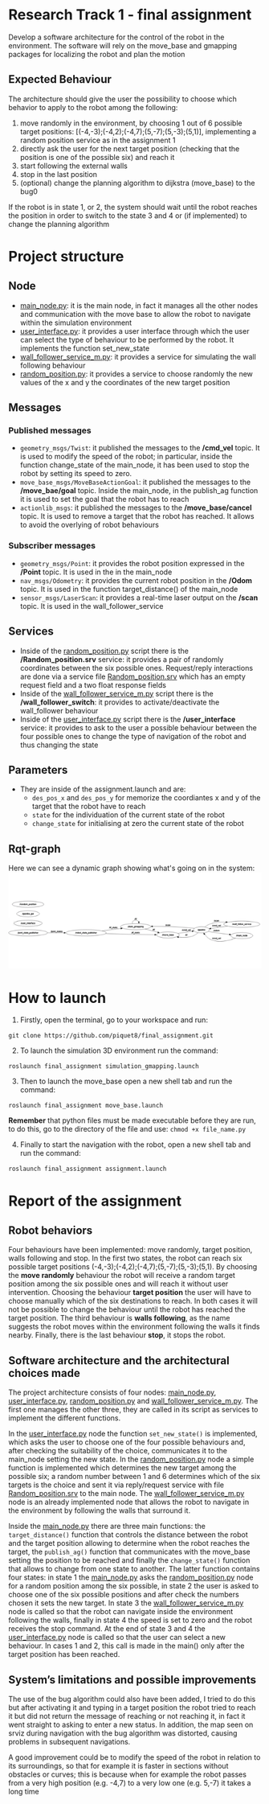 # Research Track 1 - final assignment
Develop a software architecture for the control of the robot in the environment. The software will rely on the move_base and gmapping packages for localizing the robot and plan the motion
## Expected Behaviour
The architecture should give the user the possibility to choose which behavior to apply to the robot among the following:
1. move randomly in the environment, by choosing 1 out of 6 possible target positions:
[(-4,-3);(-4,2);(-4,7);(5,-7);(5,-3);(5,1)], implementing a random position service as in the assignment 1
2. directly ask the user for the next target position (checking that the position is one of the possible six) 
and reach it
3. start following the external walls
4. stop in the last position
5. (optional) change the planning algorithm to dijkstra (move_base) to the bug0

If the robot is in state 1, or 2, the system should wait until the robot reaches the position in order to switch to the state 3 and 4 or (if implemented) to change the planning algorithm
# Project structure
## Node
* [main_node.py](https://github.com/piquet8/final_assignment/blob/main/scripts/main_node.py): it is the main node, in fact it manages all the other nodes and communication with the move base to allow the robot to navigate within the simulation environment
* [user_interface.py](https://github.com/piquet8/final_assignment/blob/main/scripts/user_interface.py): it provides a user interface through which the user can select the type of behaviour to be performed by the robot. It implements the function set_new_state
* [wall_follower_service_m.py](https://github.com/piquet8/final_assignment/blob/main/scripts/wall_follower_service_m.p): it provides a service for simulating the wall following behaviour
* [random_position.py](https://github.com/piquet8/final_assignment/blob/main/scripts/random_position.py): it provides a service to choose randomly the new values of the x and y the coordinates of the new target position
## Messages
### Published messages
* `geometry_msgs/Twist`: it published the messages to the **/cmd_vel** topic. It is used to modify the speed of the robot; in particular, inside the function change_state of the main_node, it has been used to stop the robot by setting its speed to zero.
* `move_base_msgs/MoveBaseActionGoal`: it published the messages to the **/move_bae/goal** topic. Inside the main_node, in the publish_ag function it is used to set the goal that the robot has to reach
* `actionlib_msgs`: it published the messages to the **/move_base/cancel** topic. It is used to remove a target that the robot has reached. It allows to avoid the overlying of robot behaviours
### Subscriber messages
* `geometry_msgs/Point`: it provides the robot position expressed in the **/Point** topic. It is used in the in the main_node 
* `nav_msgs/Odometry`: it provides the current robot position in the **/Odom** topic. It is used in the function target_distance() of the main_node
* `sensor_msgs/LaserScan`: it provides a real-time laser output on the **/scan** topic. It is used in the wall_follower_service
## Services
* Inside of the [random_position.py](https://github.com/piquet8/final_assignment/blob/main/scripts/random_position.py) script there is the **/Random_position.srv** service: it provides a pair of randomly coordinates between the six possible ones. Request/reply interactions are done via a service file [Random_position.srv](https://github.com/piquet8/final_assignment/blob/main/srv/Random_position.srv) which has an empty request field and a two float response fields
* Inside of the [wall_follower_service_m.py](https://github.com/piquet8/final_assignment/blob/main/scripts/wall_follower_service_m.p) script there is the **/wall_follower_switch**: it provides to activate/deactivate the wall_follower behaviour
* Inside of the [user_interface.py](https://github.com/piquet8/final_assignment/blob/main/scripts/user_interface.py) script there is the **/user_interface** service: it provides to ask to the user a possible behaviour between the four possible ones to change the type of navigation of the robot and thus changing the state
## Parameters
- They are inside of the assignment.launch and are:
    - `des_pos_x` and `des_pos_y` for memorize the coordiantes x and y of the target that the robot have to reach
    - `state` for the individuation of the current state of the robot
    - `change_state` for initialising at zero the current state of the robot
## Rqt-graph
Here we can see a dynamic graph showing what's going on in the system:
![Rqt-graph](https://github.com/piquet8/final_assignment/blob/main/Rqt_graph2.png)
# How to launch
1. Firstly, open the terminal, go to your workspace and run:
```
git clone https://github.com/piquet8/final_assignment.git
```
2. To launch the simulation 3D environment run the command:
```
roslaunch final_assignment simulation_gmapping.launch
```
3. Then to launch the move_base open a new shell tab and run the command:
```
roslaunch final_assignment move_base.launch
```
**Remember** that python files must be made executable before they are run, to do this, go to the directory of the file and use: `chmod +x file_name.py`

4. Finally to start the navigation with the robot, open a new shell tab and run the command:
```
roslaunch final_assignment assignment.launch
```
# Report of the assignment
## Robot behaviors
Four behaviours have been implemented: move randomly, target position, walls following and stop. In the first two states, the robot can reach six possible target positions (-4,-3);(-4,2);(-4,7);(5,-7);(5,-3);(5,1).
By choosing the **move randomly** behaviour the robot will receive a random target position among the six possible ones and will reach it without user intervention. Choosing the behaviour **target position** the user will have to choose manually which of the six destinations to reach. In both cases it will not be possible to change the behaviour until the robot has reached the target position. The third behaviour is **walls following**, as the name suggests the robot moves within the environment following the walls it finds nearby. Finally, there is the last behaviour **stop**, it stops the robot.  
## Software architecture and the architectural choices made
The project architecture consists of four nodes: [main_node.py](https://github.com/piquet8/final_assignment/blob/main/scripts/main_node.py), [user_interface.py](https://github.com/piquet8/final_assignment/blob/main/scripts/user_interface.py), [random_position.py](https://github.com/piquet8/final_assignment/blob/main/scripts/random_position.py) and [wall_follower_service_m.py](https://github.com/piquet8/final_assignment/blob/main/scripts/wall_follower_service_m.p).
The first one manages the other three, they are called in its script as services to implement the different functions. 

In the [user_interface.py](https://github.com/piquet8/final_assignment/blob/main/scripts/user_interface.py) node the function `set_new_state()` is implemented, which asks the user to choose one of the four possible behaviours and, after checking the suitability of the choice, communicates it to the main_node setting the new state. In the [random_position.py](https://github.com/piquet8/final_assignment/blob/main/scripts/random_position.py) node a simple function is implemented which determines the new target among the possible six; a random number between 1 and 6 determines which of the six targets is the choice and sent it via reply/request service with file [Random_position.srv](https://github.com/piquet8/final_assignment/blob/main/srv/Random_position.srv) to the main node. The [wall_follower_service_m.py](https://github.com/piquet8/final_assignment/blob/main/scripts/wall_follower_service_m.p) node is an already implemented node that allows the robot to navigate in the environment by following the walls that surround it.

Inside the [main_node.py](https://github.com/piquet8/final_assignment/blob/main/scripts/main_node.py) there are three main functions: the `target_distance()` function that controls the distance between the robot and the target position allowing to determine when the robot reaches the target, the `publish_ag()` function that communicates with the move_base setting the position to be reached and finally the `change_state()` function that allows to change from one state to another. The latter function contains four states: in state 1 the [main_node.py](https://github.com/piquet8/final_assignment/blob/main/scripts/main_node.py) asks the [random_position.py](https://github.com/piquet8/final_assignment/blob/main/scripts/random_position.py) node for a random position among the six possible, in state 2 the user is asked to choose one of the six possible positions and after check the numbers chosen it sets the new target. In state 3 the [wall_follower_service_m.py](https://github.com/piquet8/final_assignment/blob/main/scripts/wall_follower_service_m.p) node is called so that the robot can navigate inside the environment following the walls, finally in state 4 the speed is set to zero and the robot receives the stop command. At the end of state 3 and 4 the [user_interface.py](https://github.com/piquet8/final_assignment/blob/main/scripts/user_interface.py) node is called so that the user can select a new behaviour. In cases 1 and 2, this call is made in the main() only after the target position has been reached.
## System’s limitations and possible improvements
The use of the bug algorithm could also have been added, I tried to do this but after activating it and typing in a target position the robot tried to reach it but did not return the message of reaching or not reaching it, in fact it went straight to asking to enter a new status. In addition, the map seen on srviz during navigation with the bug algorithm was distorted, causing problems in subsequent navigations.

A good improvement could be to modify the speed of the robot in relation to its surroundings, so that for example it is faster in sections without obstacles or curves; this is because when for example the robot passes from a very high position (e.g. -4,7) to a very low one (e.g. 5,-7) it takes a long time
